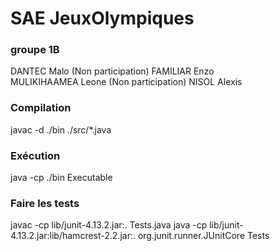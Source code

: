 # SAE JeuxOlympiques

### groupe 1B
DANTEC Malo (Non participation)
FAMILIAR Enzo  
MULIKIHAAMEA Leone (Non participation)
NISOL Alexis  

### Compilation
javac -d ./bin ./src/*.java

### Exécution
java -cp ./bin Executable

### Faire les tests
javac -cp lib/junit-4.13.2.jar:. Tests.java
java -cp lib/junit-4.13.2.jar:lib/hamcrest-2.2.jar:. org.junit.runner.JUnitCore Tests
